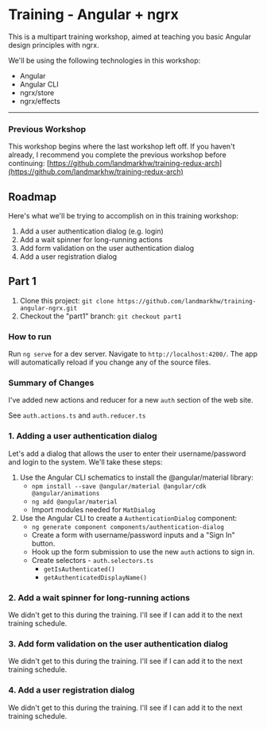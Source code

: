 # Training - Angular + ngrx

This is a multipart training workshop, aimed at teaching you basic Angular design principles with ngrx.

We'll be using the following technologies in this workshop:

* Angular
* Angular CLI
* ngrx/store
* ngrx/effects

---------------

### Previous Workshop

This workshop begins where the last workshop left off.  If you haven't already,
I recommend you complete the previous workshop before continuing:
[https://github.com/landmarkhw/training-redux-arch](https://github.com/landmarkhw/training-redux-arch)

## Roadmap

Here's what we'll be trying to accomplish on in this training workshop:

1. Add a user authentication dialog (e.g. login)
1. Add a wait spinner for long-running actions
1. Add form validation on the user authentication dialog
1. Add a user registration dialog

## Part 1

1. Clone this project: `git clone https://github.com/landmarkhw/training-angular-ngrx.git`
1. Checkout the "part1" branch: `git checkout part1`

### How to run

Run `ng serve` for a dev server. Navigate to `http://localhost:4200/`. The app will automatically reload if you change any of the source files.

### Summary of Changes

I've added new actions and reducer for a new `auth` section of the web site.

See `auth.actions.ts` and `auth.reducer.ts`

### 1. Adding a user authentication dialog

Let's add a dialog that allows the user to enter their username/password and login to the system.  We'll take these steps:

1. Use the Angular CLI schematics to install the @angular/material library:
    * `npm install --save @angular/material @angular/cdk @angular/animations`
    * `ng add @angular/material`
    * Import modules needed for `MatDialog`
1. Use the Angular CLI to create a `AuthenticationDialog` component:
    * `ng generate component components/authentication-dialog`
    * Create a form with username/password inputs and a "Sign In" button.
    * Hook up the form submission to use the new `auth` actions to sign in.
    * Create selectors - `auth.selectors.ts`
        * `getIsAuthenticated()`
        * `getAuthenticatedDisplayName()`

### 2. Add a wait spinner for long-running actions

We didn't get to this during the training.  I'll see if I can add it to the next training schedule.

### 3. Add form validation on the user authentication dialog

We didn't get to this during the training.  I'll see if I can add it to the next training schedule.

### 4. Add a user registration dialog

We didn't get to this during the training.  I'll see if I can add it to the next training schedule.
